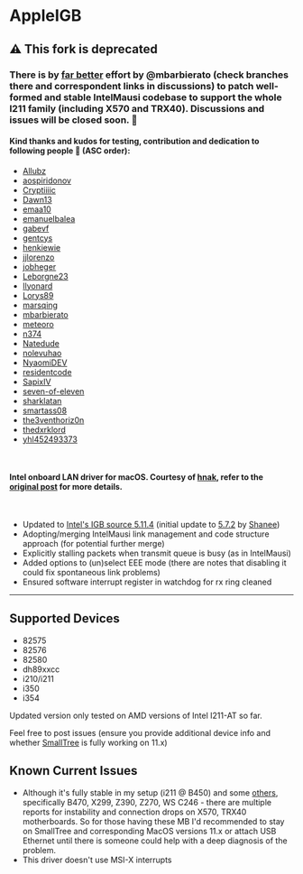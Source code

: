 # AppleIGB

## ⚠ This fork is deprecated

### There is by [far better](https://github.com/mbarbierato/IntelMausi) effort by @mbarbierato (check branches there and correspondent links in discussions) to patch well-formed and stable IntelMausi codebase to support the whole I211 family (including X570 and TRX40). Discussions and issues will be closed soon. 🎉

#### Kind thanks and kudos for testing, contribution and dedication to following people 🤗 (ASC order):
- [Allubz](https://github.com/Allubz)
- [aospiridonov](https://github.com/aospiridonov) 
- [Cryptiiiic](https://github.com/Cryptiiiic)
- [Dawn13](https://github.com/Dawn13)
- [emaa10](https://github.com/emaa10)
- [emanuelbalea](https://github.com/emanuelbalea)
- [gabevf](https://github.com/gabevf)
- [gentcys](https://github.com/gentcys)
- [henkiewie](https://github.com/henkiewie)
- [jjlorenzo](https://github.com/jjlorenzo)
- [jobheger](https://github.com/jobheger)
- [Leborgne23](https://github.com/Leborgne23) 
- [llyonard](https://github.com/llyonard)
- [Lorys89](https://github.com/Lorys89)
- [marsqing](https://github.com/marsqing)
- [mbarbierato](https://github.com/mbarbierato)
- [meteoro](https://github.com/meteoro)
- [n374](https://github.com/n374)
- [Natedude](https://github.com/Natedude)
- [nolevuhao](https://github.com/nolevuhao)
- [NyaomiDEV](https://github.com/NyaomiDEV) 
- [residentcode](https://github.com/residentcode)
- [SapixIV](https://github.com/SapixIV)
- [seven-of-eleven](https://github.com/seven-of-eleven)
- [sharklatan](https://github.com/sharklatan)
- [smartass08](https://github.com/smartass08)
- [the3venthoriz0n](https://github.com/the3venthoriz0n)
- [thedxrklord](https://github.com/thedxrklord) 
- [yhl452493373](https://github.com/yhl452493373)

<br />

#### Intel onboard LAN driver for macOS. Courtesy of [hnak](https://www.insanelymac.com/forum/profile/228503-hnak/?wr=eyJhcHAiOiJmb3J1bXMiLCJtb2R1bGUiOiJmb3J1bXMtY29tbWVudCIsImlkXzEiOjI3MzA3MywiaWRfMiI6MTc3NTc1Mn0=), refer to the [original post](https://www.insanelymac.com/forum/topic/273073-appleigbkext/) for more details.
<br />

  - Updated to [Intel's IGB source 5.11.4](https://www.intel.com/content/www/us/en/download/14098/intel-network-adapter-driver-for-82575-6-82580-i350-and-i210-211-based-gigabit-network-connections-for-linux.html) (initial update to [5.7.2](https://www.intel.com/content/www/us/en/download/14098/13663/intel-network-adapter-driver-for-82575-6-82580-i350-and-i210-211-based-gigabit-network-connections-for-linux.html) by [Shanee](https://github.com/Shaneee))
 - Adopting/merging IntelMausi link management and code structure approach (for potential further merge)
 - Explicitly stalling packets when transmit queue is busy (as in IntelMausi)
  - Added options to (un)select EEE mode (there are notes that disabling it could fix spontaneous link problems)
 - Ensured software interrupt register in watchdog for rx ring cleaned

<hr />

## Supported Devices

 - 82575
 - 82576
 - 82580
 - dh89xxcc
 - i210/i211
 - i350
 - i354

Updated version only tested on AMD versions of Intel I211-AT so far. 

Feel free to post issues (ensure you provide additional device info and whether [SmallTree](https://github.com/khronokernel/SmallTree-I211-AT-patch) is fully working on 11.x)

## Known Current Issues

 - Although it's fully stable in my setup (i211 @ B450) and some [others](https://github.com/donatengit/AppleIGB/discussions/6), specifically B470, X299, Z390, Z270, WS C246 - there are multiple reports for instability and connection drops on X570, TRX40 motherboards. So for those having these MB I'd recommended to stay on SmallTree and corresponding MacOS versions 11.x or attach USB Ethernet until there is someone could help with a deep diagnosis of the problem.
 - This driver doesn't use MSI-X interrupts
